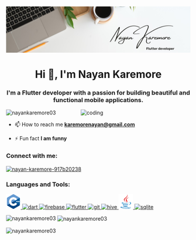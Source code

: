 ![logo](https://github.com/NayanKaremore03/NayanKaremore03/blob/main/banner.png)
<h1 align="center">Hi 👋, I'm Nayan Karemore</h1>
<h3 align="center">I'm a Flutter developer with a passion for building beautiful and functional mobile applications.</h3>

<img align="right" alt = "coding" width = "300" src="https://encrypted-tbn0.gstatic.com/images?q=tbn:ANd9GcQzgbV8tlHV3cukC_CPdjMDhpEtm_bPvmQ9_A&s" />


<p align="left"> <img src="https://komarev.com/ghpvc/?username=nayankaremore03&label=Profile%20views&color=0e75b6&style=flat" alt="nayankaremore03" /> </p>

- 📫 How to reach me **karemorenayan@gmail.com**

- ⚡ Fun fact **I am funny**

<h3 align="left">Connect with me:</h3>
<p align="left">
<a href="https://linkedin.com/in/nayan-karemore-917b20238" target="blank"><img align="center" src="https://raw.githubusercontent.com/rahuldkjain/github-profile-readme-generator/master/src/images/icons/Social/linked-in-alt.svg" alt="nayan-karemore-917b20238" height="30" width="40" /></a>
</p>

<h3 align="left">Languages and Tools:</h3>
<p align="left"> <a href="https://www.w3schools.com/cpp/" target="_blank" rel="noreferrer"> <img src="https://raw.githubusercontent.com/devicons/devicon/master/icons/cplusplus/cplusplus-original.svg" alt="cplusplus" width="40" height="40"/> </a> <a href="https://dart.dev" target="_blank" rel="noreferrer"> <img src="https://www.vectorlogo.zone/logos/dartlang/dartlang-icon.svg" alt="dart" width="40" height="40"/> </a> <a href="https://firebase.google.com/" target="_blank" rel="noreferrer"> <img src="https://www.vectorlogo.zone/logos/firebase/firebase-icon.svg" alt="firebase" width="40" height="40"/> </a> <a href="https://flutter.dev" target="_blank" rel="noreferrer"> <img src="https://www.vectorlogo.zone/logos/flutterio/flutterio-icon.svg" alt="flutter" width="40" height="40"/> </a> <a href="https://git-scm.com/" target="_blank" rel="noreferrer"> <img src="https://www.vectorlogo.zone/logos/git-scm/git-scm-icon.svg" alt="git" width="40" height="40"/> </a> <a href="https://hive.apache.org/" target="_blank" rel="noreferrer"> <img src="https://www.vectorlogo.zone/logos/apache_hive/apache_hive-icon.svg" alt="hive" width="40" height="40"/> </a> <a href="https://www.java.com" target="_blank" rel="noreferrer"> <img src="https://raw.githubusercontent.com/devicons/devicon/master/icons/java/java-original.svg" alt="java" width="40" height="40"/> </a> <a href="https://www.sqlite.org/" target="_blank" rel="noreferrer"> <img src="https://www.vectorlogo.zone/logos/sqlite/sqlite-icon.svg" alt="sqlite" width="40" height="40"/> </a> </p>

<p><img align="left" src="https://github-readme-stats.vercel.app/api/top-langs?username=nayankaremore03&show_icons=true&locale=en&layout=compact" alt="nayankaremore03" /></p>

<p>&nbsp;<img align="center" src="https://github-readme-stats.vercel.app/api?username=nayankaremore03&show_icons=true&locale=en" alt="nayankaremore03" /></p>

<p><img align="center" src="https://github-readme-streak-stats.herokuapp.com/?user=nayankaremore03&" alt="nayankaremore03" /></p>

